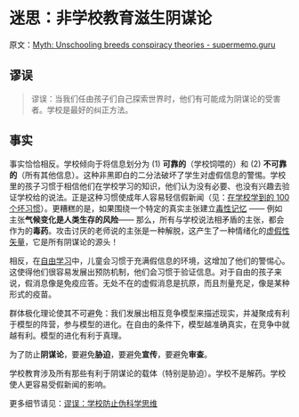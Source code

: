 # 迷思：非学校教育滋生阴谋论

原文：[Myth: Unschooling breeds conspiracy theories - supermemo.guru](https://supermemo.guru/wiki/Myth:_Unschooling_breeds_conspiracy_theories)

## 谬误

> 谬误：当我们任由孩子们自己探索世界时，他们有可能成为阴谋论的受害者。学校是最好的纠正方法。

## 事实

事实恰恰相反。学校倾向于将信息划分为 (1) **可靠的**（学校饲喂的）和 (2) **不可靠的**（所有其他信息）。这种非黑即白的二分法破坏了学生对虚假信息的警惕。学校里的孩子习惯于相信他们在学校学习的知识，他们认为没有必要、也没有兴趣去验证学校给的说法。正是这种习惯使成年人容易轻信假新闻（见：[在学校学到的 100 个坏习惯](https://supermemo.guru/wiki/100_bad_habits_learned_at_school)）。更糟糕的是，如果围绕一个特定的真实主张建立[毒性记忆](https://supermemo.guru/wiki/Toxic_memories) —— 例如主张**气候变化是人类生存的风险**—— 那么，所有与学校说法相矛盾的主张，都会作为的**毒药**。攻击讨厌的老师说的主张是一种解脱，这产生了一种情绪化的[虚假性矢量](https://supermemo.guru/wiki/Falsity_vector)，它是所有阴谋论的源头！

相反，在[自由学习](https://supermemo.guru/wiki/Free_learning)中，儿童会习惯于充满假信息的环境，这增加了他们的警惕心。这使得他们很容易发展出预防机制，他们会习惯于验证信息。对于自由的孩子来说，假消息像是免疫应答。无处不在的虚假消息是抗原，而且剂量充足，像是某种形式的疫苗。

群体极化理论使其不可避免：我们发展出相互竞争模型来描述现实，并凝聚成有利于模型的阵营，参与模型的进化。在自由的条件下，模型越准确真实，在竞争中就越有利。模型的进化有利于真理。

为了防止**阴谋论**，要避免**胁迫**，要避免**宣传**，要避免**审查**。

学校教育涉及所有那些有利于阴谋论的载体（特别是胁迫）。学校不是解药。学校使人更容易受假新闻的影响。

更多细节请见：[谬误：学校防止伪科学思维](https://supermemo.guru/wiki/Myth:_School_prevents_pseudoscientific_thinking)